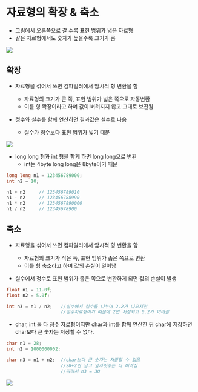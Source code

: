 # 자료형의  확장 & 축소

- 그림에서 오른쪽으로 갈 수록 표현 범위가 넓은 자료형
- 같은 자료형에서도 숫자가 높을수록 크기가 큼

![](https://dojang.io/pluginfile.php/163/mod_page/content/24/unit16-3.png)



## 확장

- 자료형을 섞어서 쓰면 컴파일러에서 암시적 형 변환을 함
  - 자료형의 크기가 큰 쪽, 표현 범위가 넓은 쪽으로 자동변환
  - 이를 형 확장이라고 하며 값이 버려지지 않고 그대로 보전됨


- 정수와 실수를 함께 연산하면 결과값은 실수로 나옴
  - 실수가 정수보다 표현 범위가 넓기 때문 

![](https://dojang.io/pluginfile.php/162/mod_page/content/24/unit16-1.png)

- long long 형과 int 형을 함게 하면 long long으로 변환
  - int는 4byte long long은 8byte이기 때문

```c
long long n1 = 123456789000;
int n2 = 10;

n1 + n2 	// 123456789010
n1 - n2 	// 123456788990
n1 * n2 	// 1234567890000
n1 / n2 	// 12345678900
```



## 축소

- 자료형을 섞어서 쓰면 컴파일러에서 암시적 형 변환을 함
  - 자료형의 크기가 작은 쪽, 표현 범위가 좁은 쪽으로 변환
  - 이를 형 축소라고 하며 값의 손실이 일어남

- 실수에서 정수로 표현 범위가 좁은 쪽으로 변환하게 되면 값의 손실이 발생

```c
float n1 = 11.0f;
float n2 = 5.0f;

int n3 = n1 / n2;	//실수에서 실수를 나누어 2.2가 나오지만 
					//정수자료형이기 때문에 2만 저장되고 0.2가 버려짐
```

- char, int 둘 다 정수 자료형이지만 char과 int를 함께 연산한 뒤 char에 저장하면 char보다 큰 숫자는 저장할 수 없다.

```c
char n1 = 28;
int n2 = 1000000002;

char n3 = n1 + n2;	//char보다 큰 숫자는 저장할 수 없음
					//28+2만 남고 앞자릿수는 다 버려짐
					//따라서 n3 = 30
```

![](https://dojang.io/pluginfile.php/163/mod_page/content/24/unit16-2.png)